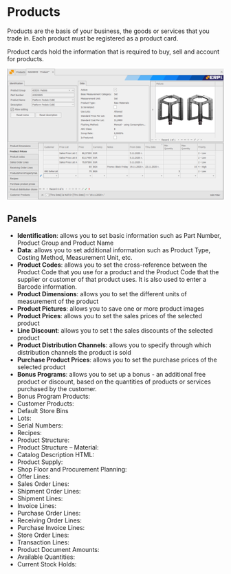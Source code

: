 # Products

Products are the basis of your business, the goods or services that you trade in. Each product must be registered as a product card.

Product cards hold the information that is required to buy, sell and account for products.

![ProductCard](ProductCard.png)

## Panels

* **Identification**: allows you to set basic information such as Part Number, Product Group and Product Name
* **Data**: allows you to set additional information such as Product Type, Costing Method, Measurement Unit, etc. 
* **Product Codes**: allows you to set the cross-reference between the Product Code that you use for a product and the Product Code that the supplier or customer of that product uses. It is also used to enter a Barcode information.
* **Product Dimensions**: allows you to set the different units of measurement of the product
* **Product Pictures**: allows you to save one or more product images
* **Product Prices**: allows you to set the sales prices of the selected product
* **Line Discount**: allows you to set t the sales discounts of the selected product
* **Product Distribution Channels**: allows you to specify through which distribution channels the product is sold
* **Purchase Product Prices**: allows you to set the purchase prices of the selected product
* **Bonus Programs**: allows you to set up a bonus - an additional free product or discount, based on the quantities of products or services purchased by the customer.
* Bonus Program Products: 
* Customer Products: 
* Default Store Bins 
* Lots: 
* Serial Numbers:
* Recipes:
* Product Structure:
* Product Structure – Material:
* Catalog Description HTML:
* Product Supply:
* Shop Floor and Procurement Planning:
* Offer Lines:
* Sales Order Lines:
* Shipment Order Lines:
* Shipment Lines:
* Invoice Lines:
* Purchase Order Lines:
* Receiving Order Lines:
* Purchase Invoice Lines:
* Store Order Lines:
* Transaction Lines:
* Product Document Amounts:
* Available Quantities:
* Current Stock Holds:

